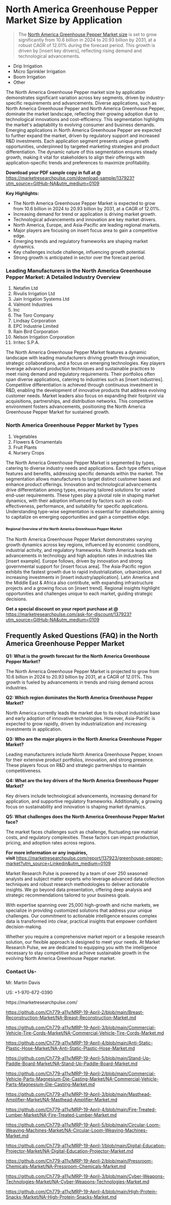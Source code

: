 <h1>North America Greenhouse Pepper Market&nbsp;Size by Application</h1><blockquote><p>The <a href="https://marketresearchpulse.com/download-sample/137923?utm_source=GitHub-NA&amp;utm_medium=0109">North America Greenhouse Pepper Market size</a> is set to grow significantly from 10.6 billion in 2024 to 20.93 billion by 2031, at a robust CAGR of 12.01% during the forecast period. This growth is driven by [insert key drivers], reflecting rising demand and technological advancements.</p></blockquote><ul><li>Drip Irrigation<li> Micro Sprinkler Irrigation<li> Boom Irrigation<li> Other</li></ul><p>The North America Greenhouse Pepper market size by application demonstrates significant variation across key segments, driven by industry-specific requirements and advancements. Diverse applications, such as North America Greenhouse Pepper and North America Greenhouse Pepper, dominate the market landscape, reflecting their growing adoption due to technological innovations and cost-efficiency. This segmentation highlights the market's adaptability to evolving consumer and business demands. Emerging applications in North America Greenhouse Pepper are expected to further expand the market, driven by regulatory support and increased R&D investments. Each application segment presents unique growth opportunities, underpinned by targeted marketing strategies and product differentiation. The dynamic nature of this segmentation ensures steady growth, making it vital for stakeholders to align their offerings with application-specific trends and preferences to maximize profitability.</p><p><strong>Download your PDF sample copy in full at @ </strong><a href="https://marketresearchpulse.com/download-sample/137923?utm_source=GitHub-NA&amp;utm_medium=0109">https://marketresearchpulse.com/download-sample/137923?utm_source=GitHub-NA&amp;utm_medium=0109</a></p><p><strong>Key Highlights: </strong></p><ul><li>The North America Greenhouse Pepper Market is expected to grow from 10.6 billion in 2024 to 20.93 billion by 2031, at a CAGR of 12.01%.</li><li>Increasing demand for trend or application is driving market growth.</li><li>Technological advancements and innovation are key market drivers.</li><li>North America, Europe, and Asia-Pacific are leading regional markets.</li><li>Major players are focusing on insert focus area to gain a competitive edge.</li><li>Emerging trends and regulatory frameworks are shaping market dynamics.</li><li>Key challenges include challenge, influencing growth potential.</li><li>Strong growth is anticipated in sector over the forecast period.</li></ul><h3>Leading Manufacturers in the North America Greenhouse Pepper Market: A Detailed Industry Overview</h3><ol><li>Netafim Ltd</li><li>Rivulis Irrigation Ltd</li><li>Jain Irrigation Systems Ltd</li><li>Valmont Industries</li><li>Inc</li><li>The Toro Company</li><li>Lindsay Corporation</li><li>EPC Industrie Limited</li><li>Rain Bird Corporation</li><li>Nelson Irrigation Corporation</li><li>Irritec S.P.A.</li></ol><div class="flex max-w-full flex-col flex-grow"><div class="min-h-8 text-message flex w-full flex-col items-end gap-2 whitespace-normal break-words [.text-message+&amp;]:mt-5" dir="auto" data-message-author-role="assistant" data-message-id="fd8432e4-4910-450d-b182-61b7bfb0a01f" data-message-model-slug="gpt-4o"><div class="flex w-full flex-col gap-1 empty:hidden first:pt-[3px]"><div class="markdown prose w-full break-words dark:prose-invert light"><p>The North America Greenhouse Pepper Market features a dynamic landscape with leading manufacturers driving growth through innovation, strategic collaborations, and a focus on emerging technologies. Key players leverage advanced production techniques and sustainable practices to meet rising demand and regulatory requirements. Their portfolios often span diverse applications, catering to industries such as [insert industries]. Competitive differentiation is achieved through continuous investment in R&amp;D, enabling the development of innovative products that address evolving customer needs. Market leaders also focus on expanding their footprint via acquisitions, partnerships, and distribution networks. This competitive environment fosters advancements, positioning the North America Greenhouse Pepper Market for sustained growth.</p></div></div></div></div><h3>North America Greenhouse Pepper Market by Types</h3><ol><li>Vegetables<li> Flowers & Ornamentals<li> Fruit Plants<li> Nursery Crops</li></ol><div class="flex max-w-full flex-col flex-grow"><div class="min-h-8 text-message flex w-full flex-col items-end gap-2 whitespace-normal break-words [.text-message+&amp;]:mt-5" dir="auto" data-message-author-role="assistant" data-message-id="084470be-0bb7-4664-bddf-5156b4f41249" data-message-model-slug="gpt-4o-mini"><div class="flex w-full flex-col gap-1 empty:hidden first:pt-[3px]"><div class="markdown prose w-full break-words dark:prose-invert light"><p>The North America Greenhouse Pepper Market is segmented by types, catering to diverse industry needs and applications. Each type offers unique features and benefits, addressing specific demands within the market. The segmentation allows manufacturers to target distinct customer bases and enhance product offerings. Innovation and technological advancements drive differentiation among types, ensuring tailored solutions for varied end-user requirements. These types play a pivotal role in shaping market dynamics, with their adoption influenced by factors such as cost-effectiveness, performance, and suitability for specific applications. Understanding type-wise segmentation is essential for stakeholders aiming to capitalize on emerging opportunities and gain a competitive edge.</p></div></div></div></div><h3><span style="font-size: 11px;">Regional Overview of the North America Greenhouse Pepper Market</span></h3><div class="flex max-w-full flex-col flex-grow"><div class="min-h-8 text-message flex w-full flex-col items-end gap-2 whitespace-normal break-words [.text-message+&amp;]:mt-5" dir="auto" data-message-author-role="assistant" data-message-id="e9038762-ce64-4e30-91c9-9bd413514231" data-message-model-slug="gpt-4o-mini"><div class="flex w-full flex-col gap-1 empty:hidden first:pt-[3px]"><div class="markdown prose w-full break-words dark:prose-invert light"><p>The North America Greenhouse Pepper Market demonstrates varying growth dynamics across key regions, influenced by economic conditions, industrial activity, and regulatory frameworks. North America leads with advancements in technology and high adoption rates in industries like [insert example]. Europe follows, driven by innovation and strong governmental support for [insert focus area]. The Asia-Pacific region exhibits the fastest growth due to rapid industrialization, urbanization, and increasing investments in [insert industry/application]. Latin America and the Middle East &amp; Africa also contribute, with expanding infrastructure projects and a growing focus on [insert trend]. Regional insights highlight opportunities and challenges unique to each market, guiding strategic decisions.</p></div></div></div></div><p><strong>Get a special discount on your report purchase at @ </strong><a href="https://marketresearchpulse.com/ask-for-discount/137923?utm_source=GitHub-NA&amp;utm_medium=0109">https://marketresearchpulse.com/ask-for-discount/137923?utm_source=GitHub-NA&amp;utm_medium=0109</a></p><h2>Frequently Asked Questions (FAQ) in the North America Greenhouse Pepper Market</h2><p><strong>Q1: What is the growth forecast for the North America Greenhouse Pepper Market?</strong></p><p>The North America Greenhouse Pepper Market is projected to grow from 10.6 billion in 2024 to 20.93 billion by 2031, at a CAGR of 12.01%. This growth is fueled by advancements in trends and rising demand across industries.</p><p><strong>Q2: Which region dominates the North America Greenhouse Pepper Market?</strong></p><p>North America currently leads the market due to its robust industrial base and early adoption of innovative technologies. However, Asia-Pacific is expected to grow rapidly, driven by industrialization and increasing investments in application.</p><p><strong>Q3: Who are the major players in the North America Greenhouse Pepper Market?</strong></p><p>Leading manufacturers include North America Greenhouse Pepper, known for their extensive product portfolios, innovation, and strong presence. These players focus on R&amp;D and strategic partnerships to maintain competitiveness.</p><p><strong>Q4: What are the key drivers of the North America Greenhouse Pepper Market?</strong></p><p>Key drivers include technological advancements, increasing demand for application, and supportive regulatory frameworks. Additionally, a growing focus on sustainability and innovation is shaping market dynamics.</p><p><strong>Q5: What challenges does the North America Greenhouse Pepper Market face?</strong></p><p>The market faces challenges such as challenge, fluctuating raw material costs, and regulatory complexities. These factors can impact production, pricing, and adoption rates across regions.</p><p><strong>For more information or any inquiries, visit&nbsp;</strong><a href="https://marketresearchpulse.com/report/137923/greenhouse-pepper-market?utm_source=Linkedin&utm_medium=0109">https://marketresearchpulse.com/report/137923/greenhouse-pepper-market?utm_source=Linkedin&utm_medium=0109</a></p><p>Market Research Pulse is powered by a team of over 250 seasoned analysts and subject matter experts who leverage advanced data collection techniques and robust research methodologies to deliver actionable insights. We go beyond data presentation, offering deep analysis and strategic recommendations tailored to your business goals.</p><p>With expertise spanning over 25,000 high-growth and niche markets, we specialize in providing customized solutions that address your unique challenges. Our commitment to actionable intelligence ensures complex data is transformed into clear, practical insights that empower confident decision-making.</p><p>Whether you require a comprehensive market report or a bespoke research solution, our flexible approach is designed to meet your needs. At Market Research Pulse, we are dedicated to equipping you with the intelligence necessary to stay competitive and achieve sustainable growth in the evolving North America Greenhouse Pepper market.</p><h3><strong>Contact Us-</strong></h3><p>Mr. Martin Davis</p><p>US: +1-970-672-0390</p><p>https://marketresearchpulse.com/</p><p><a href="https://github.com/Ch779-a11y/MRP-19-April-2/blob/main/Breast-Reconstruction-Market/NA-Breast-Reconstruction-Market.md">https://github.com/Ch779-a11y/MRP-19-April-2/blob/main/Breast-Reconstruction-Market/NA-Breast-Reconstruction-Market.md</a></p><p><a href="https://github.com/Ch779-a11y/MRP-19-April-3/blob/main/Commercial-Vehicle-Tire-Cords-Market/NA-Commercial-Vehicle-Tire-Cords-Market.md">https://github.com/Ch779-a11y/MRP-19-April-3/blob/main/Commercial-Vehicle-Tire-Cords-Market/NA-Commercial-Vehicle-Tire-Cords-Market.md</a></p><p><a href="https://github.com/Ch779-a11y/MRP-19-April-4/blob/main/Anti-Static-Plastic-Hose-Market/NA-Anti-Static-Plastic-Hose-Market.md">https://github.com/Ch779-a11y/MRP-19-April-4/blob/main/Anti-Static-Plastic-Hose-Market/NA-Anti-Static-Plastic-Hose-Market.md</a></p><p><a href="https://github.com/Ch779-a11y/MRP-19-April-5/blob/main/Stand-Up-Paddle-Board-Market/NA-Stand-Up-Paddle-Board-Market.md">https://github.com/Ch779-a11y/MRP-19-April-5/blob/main/Stand-Up-Paddle-Board-Market/NA-Stand-Up-Paddle-Board-Market.md</a></p><p><a href="https://github.com/Ch779-a11y/MRP-19-April-2/blob/main/Commercial-Vehicle-Parts-Magnesium-Die-Casting-Market/NA-Commercial-Vehicle-Parts-Magnesium-Die-Casting-Market.md">https://github.com/Ch779-a11y/MRP-19-April-2/blob/main/Commercial-Vehicle-Parts-Magnesium-Die-Casting-Market/NA-Commercial-Vehicle-Parts-Magnesium-Die-Casting-Market.md</a></p><p><a href="https://github.com/Ch779-a11y/MRP-19-April-3/blob/main/Masthead-Amplifier-Market/NA-Masthead-Amplifier-Market.md">https://github.com/Ch779-a11y/MRP-19-April-3/blob/main/Masthead-Amplifier-Market/NA-Masthead-Amplifier-Market.md</a></p><p><a href="https://github.com/Ch779-a11y/MRP-19-April-4/blob/main/Fire-Treated-Lumber-Market/NA-Fire-Treated-Lumber-Market.md">https://github.com/Ch779-a11y/MRP-19-April-4/blob/main/Fire-Treated-Lumber-Market/NA-Fire-Treated-Lumber-Market.md</a></p><p><a href="https://github.com/Ch779-a11y/MRP-19-April-5/blob/main/Circular-Loom-Weaving-Machines-Market/NA-Circular-Loom-Weaving-Machines-Market.md">https://github.com/Ch779-a11y/MRP-19-April-5/blob/main/Circular-Loom-Weaving-Machines-Market/NA-Circular-Loom-Weaving-Machines-Market.md</a></p><p><a href="https://github.com/Ch779-a11y/MRP-19-April-1/blob/main/Digital-Education-Projector-Market/NA-Digital-Education-Projector-Market.md">https://github.com/Ch779-a11y/MRP-19-April-1/blob/main/Digital-Education-Projector-Market/NA-Digital-Education-Projector-Market.md</a></p><p><a href="https://github.com/Ch779-a11y/MRP-19-April-2/blob/main/Pressroom-Chemicals-Market/NA-Pressroom-Chemicals-Market.md">https://github.com/Ch779-a11y/MRP-19-April-2/blob/main/Pressroom-Chemicals-Market/NA-Pressroom-Chemicals-Market.md</a></p><p><a href="https://github.com/Ch779-a11y/MRP-19-April-3/blob/main/Cyber-Weapons-Technologies-Market/NA-Cyber-Weapons-Technologies-Market.md">https://github.com/Ch779-a11y/MRP-19-April-3/blob/main/Cyber-Weapons-Technologies-Market/NA-Cyber-Weapons-Technologies-Market.md</a></p><p><a href="https://github.com/Ch779-a11y/MRP-19-April-4/blob/main/High-Protein-Snacks-Market/NA-High-Protein-Snacks-Market.md">https://github.com/Ch779-a11y/MRP-19-April-4/blob/main/High-Protein-Snacks-Market/NA-High-Protein-Snacks-Market.md</a></p>

